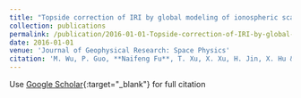```yaml
---
title: "Topside correction of IRI by global modeling of ionospheric scale height using COSMIC radio occultation data"
collection: publications
permalink: /publication/2016-01-01-Topside-correction-of-IRI-by-global-modeling-of-ionospheric-scale-height-using-COSMIC-radio-occultation-data
date: 2016-01-01
venue: 'Journal of Geophysical Research: Space Physics'
citation: 'M. Wu, P. Guo, **Naifeng Fu**, T. Xu, X. Xu, H. Jin, X. Hu &quot;Topside correction of IRI by global modeling of ionospheric scale height using COSMIC radio occultation data.&quot; Journal of Geophysical Research: Space Physics, 2016.'
---
```

Use [Google Scholar](https://scholar.google.com/scholar?q=Topside+correction+of+IRI+by+global+modeling+of+ionospheric+scale+height+using+COSMIC+radio+occultation+data){:target="_blank"} for full citation
